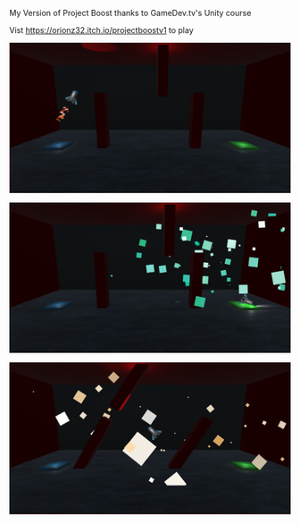 My Version of Project Boost thanks to GameDev.tv's Unity course

Vist https://orionz32.itch.io/projectboostv1 to play

![](Project_Boost/Images/ProjectBoost1.png)

![](Project_Boost/Images/ProjectBoost2.png)

![](Project_Boost/Images/ProjectBoost3.png)
